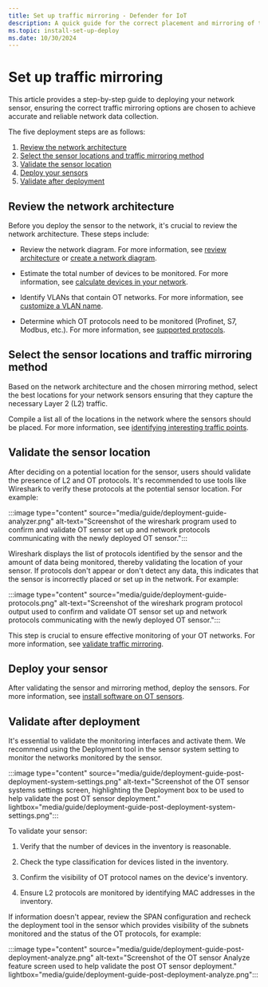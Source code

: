 ```yaml
---
title: Set up traffic mirroring - Defender for IoT
description: A quick guide for the correct placement and mirroring of the OT sensor in your network for Microsoft Defender for IoT.
ms.topic: install-set-up-deploy
ms.date: 10/30/2024
---
```


# Set up traffic mirroring

This article provides a step-by-step guide to deploying your network sensor, ensuring the correct traffic mirroring options are chosen to achieve accurate and reliable network data collection.

The five deployment steps are as follows:

1. [Review the network architecture](#review-the-network-architecture)
1. [Select the sensor locations and traffic mirroring method](#select-the-sensor-locations-and-traffic-mirroring-method)
1. [Validate the sensor location](#validate-the-sensor-location)
1. [Deploy your sensors](#deploy-your-sensor)
1. [Validate after deployment](#validate-after-deployment)

## Review the network architecture

Before you deploy the sensor to the network, it's crucial to review the network architecture. These steps include:

- Review the network diagram. For more information, see [review architecture](../best-practices/understand-network-architecture.md) or [create a network diagram](../best-practices/plan-prepare-deploy.md#create-a-network-diagram).

- Estimate the total number of devices to be monitored. For more information, see [calculate devices in your network](../best-practices/plan-prepare-deploy.md#calculate-devices-in-your-network).

- Identify VLANs that contain OT networks. For more information, see [customize a VLAN name](../how-to-control-what-traffic-is-monitored.md#customize-a-vlan-name).

- Determine which OT protocols need to be monitored (Profinet, S7, Modbus, etc.). For more information, see [supported protocols](../concept-supported-protocols.md).

## Select the sensor locations and traffic mirroring method

Based on the network architecture and the chosen mirroring method, select the best locations for your network sensors ensuring that they capture the necessary Layer 2 (L2) traffic.

Compile a list all of the locations in the network where the sensors should be placed. For more information, see [identifying interesting traffic points](../best-practices/understand-network-architecture.md#identifying-interesting-traffic-points).

## Validate the sensor location

After deciding on a potential location for the sensor, users should validate the presence of L2 and OT protocols. It's recommended to use tools like Wireshark to verify these protocols at the potential sensor location. For example:

:::image type="content" source="media/guide/deployment-guide-analyzer.png" alt-text="Screenshot of the wireshark program used to confirm and validate OT sensor set up and network protocols communicating with the newly deployed OT sensor.":::

Wireshark displays the list of protocols identified by the sensor and the amount of data being monitored, thereby validating the location of your sensor. If protocols don't appear or don't detect any data, this indicates that the sensor is incorrectly placed or set up in the network. For example:

:::image type="content" source="media/guide/deployment-guide-protocols.png" alt-text="Screenshot of the wireshark program protocol output used to confirm and validate OT sensor set up and network protocols communicating with the newly deployed OT sensor.":::

This step is crucial to ensure effective monitoring of your OT networks.  For more information, see [validate traffic mirroring](configure-mirror-span.md#validate-traffic-mirroring).

## Deploy your sensor

After validating the sensor and mirroring method, deploy the sensors. For more information, see [install software on OT sensors](../ot-deploy/install-software-ot-sensor.md).

## Validate after deployment

It's essential to validate the monitoring interfaces and activate them. We recommend using the Deployment tool in the sensor system setting to monitor the networks  monitored by the sensor.

:::image type="content" source="media/guide/deployment-guide-post-deployment-system-settings.png" alt-text="Screenshot of the OT sensor systems settings screen, highlighting the Deployment box to be used to help validate the post OT sensor deployment." lightbox="media/guide/deployment-guide-post-deployment-system-settings.png":::

To validate your sensor:

1. Verify that the number of devices in the inventory is reasonable.

1. Check the type classification for devices listed in the inventory.

1. Confirm the visibility of OT protocol names on the device's inventory.

1. Ensure L2 protocols are monitored by identifying MAC addresses in the inventory.

If information doesn't appear, review the SPAN configuration and recheck the deployment tool in the sensor which provides visibility of the subnets monitored and the status of the OT protocols, for example:

:::image type="content" source="media/guide/deployment-guide-post-deployment-analyze.png" alt-text="Screenshot of the OT sensor Analyze feature screen used to help validate the post OT sensor deployment." lightbox="media/guide/deployment-guide-post-deployment-analyze.png":::
